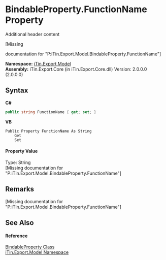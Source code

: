 # BindableProperty.FunctionName Property 
Additional header content 

\[Missing <summary> documentation for "P:iTin.Export.Model.BindableProperty.FunctionName"\]

**Namespace:**&nbsp;<a href="N_iTin_Export_Model">iTin.Export.Model</a><br />**Assembly:**&nbsp;iTin.Export.Core (in iTin.Export.Core.dll) Version: 2.0.0.0 (2.0.0.0)

## Syntax

**C#**<br />
``` C#
public string FunctionName { get; set; }
```

**VB**<br />
``` VB
Public Property FunctionName As String
	Get
	Set
```


#### Property Value
Type: String<br />\[Missing <value> documentation for "P:iTin.Export.Model.BindableProperty.FunctionName"\]

## Remarks
\[Missing <remarks> documentation for "P:iTin.Export.Model.BindableProperty.FunctionName"\]

## See Also


#### Reference
<a href="T_iTin_Export_Model_BindableProperty">BindableProperty Class</a><br /><a href="N_iTin_Export_Model">iTin.Export.Model Namespace</a><br />
